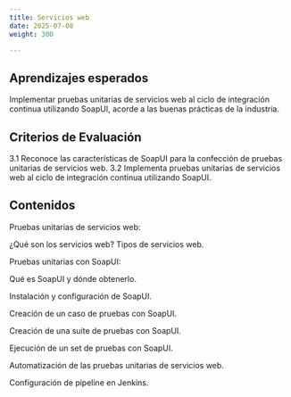 ```yaml
---
title: Servicios web
date: 2025-07-08
weight: 300

---
```


## Aprendizajes esperados
Implementar pruebas unitarias de servicios web al ciclo de integración continua utilizando SoapUI, acorde a las buenas prácticas de la industria.
## Criterios de Evaluación
3.1 Reconoce las características de SoapUI para la confección de pruebas unitarias de servicios web.
3.2 Implementa pruebas unitarias de servicios web al ciclo de integración continua utilizando SoapUI.
## Contenidos
Pruebas unitarias de servicios web:

¿Qué son los servicios web? Tipos de servicios web.

Pruebas unitarias con SoapUI:

Qué es SoapUI y dónde obtenerlo.

Instalación y configuración de SoapUI.

Creación de un caso de pruebas con SoapUI.

Creación de una suite de pruebas con SoapUI.

Ejecución de un set de pruebas con SoapUI.

Automatización de las pruebas unitarias de servicios web.

Configuración de pipeline en Jenkins.